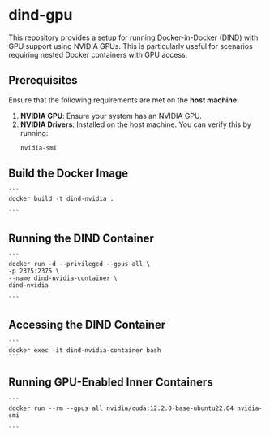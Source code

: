 # dind-gpu

This repository provides a setup for running Docker-in-Docker (DIND) with GPU support using NVIDIA GPUs. This is particularly useful for scenarios requiring nested Docker containers with GPU access.

## Prerequisites

Ensure that the following requirements are met on the **host machine**:

1. **NVIDIA GPU**: Ensure your system has an NVIDIA GPU.
2. **NVIDIA Drivers**: Installed on the host machine. You can verify this by running:
   ```bash
   nvidia-smi
    ```

## Build the Docker Image

    ```
    docker build -t dind-nvidia .

    ```

## Running the DIND Container

    ```
    docker run -d --privileged --gpus all \
    -p 2375:2375 \
    --name dind-nvidia-container \
    dind-nvidia

    ```

## Accessing the DIND Container
    ```
    docker exec -it dind-nvidia-container bash
    ```

## Running GPU-Enabled Inner Containers
    ```
    docker run --rm --gpus all nvidia/cuda:12.2.0-base-ubuntu22.04 nvidia-smi

    ```